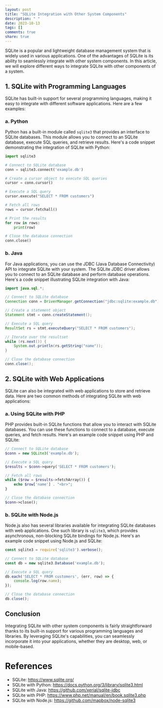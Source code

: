 ```yaml
---
layout: post
title: "SQLite Integration with Other System Components"
description: " "
date: 2023-10-13
tags: []
comments: true
share: true
---
```


SQLite is a popular and lightweight database management system that is widely used in various applications. One of the advantages of SQLite is its ability to seamlessly integrate with other system components. In this article, we will explore different ways to integrate SQLite with other components of a system.

## 1. SQLite with Programming Languages

SQLite has built-in support for several programming languages, making it easy to integrate with different software applications. Here are a few examples:

### a. Python

Python has a built-in module called `sqlite3` that provides an interface to SQLite databases. This module allows you to connect to an SQLite database, execute SQL queries, and retrieve results. Here's a code snippet demonstrating the integration of SQLite with Python:

```python
import sqlite3

# Connect to SQLite database
conn = sqlite3.connect('example.db')

# Create a cursor object to execute SQL queries
cursor = conn.cursor()

# Execute a SQL query
cursor.execute("SELECT * FROM customers")

# Fetch all rows
rows = cursor.fetchall()

# Print the results
for row in rows:
    print(row)

# Close the database connection
conn.close()
```

### b. Java

For Java applications, you can use the JDBC (Java Database Connectivity) API to integrate SQLite with your system. The SQLite JDBC driver allows you to connect to an SQLite database and perform database operations. Here's a code snippet illustrating SQLite integration with Java:

```java
import java.sql.*;

// Connect to SQLite database
Connection conn = DriverManager.getConnection("jdbc:sqlite:example.db");

// Create a statement object
Statement stmt = conn.createStatement();

// Execute a SQL query
ResultSet rs = stmt.executeQuery("SELECT * FROM customers");

// Iterate over the resultset
while (rs.next()) {
    System.out.println(rs.getString("name"));
}

// Close the database connection
conn.close();
```

## 2. SQLite with Web Applications

SQLite can also be integrated with web applications to store and retrieve data. Here are two common methods of integrating SQLite with web applications:

### a. Using SQLite with PHP

PHP provides built-in SQLite functions that allow you to interact with SQLite databases. You can use these functions to connect to a database, execute queries, and fetch results. Here's an example code snippet using PHP and SQLite:

```php
// Connect to SQLite database
$conn = new SQLite3('example.db');

// Execute a SQL query
$results = $conn->query('SELECT * FROM customers');

// Fetch all rows
while ($row = $results->fetchArray()) {
    echo $row['name'] . "<br>";
}

// Close the database connection
$conn->close();
```

### b. SQLite with Node.js

Node.js also has several libraries available for integrating SQLite databases with web applications. One such library is `sqlite3`, which provides asynchronous, non-blocking SQLite bindings for Node.js. Here's an example code snippet using Node.js and SQLite:

```javascript
const sqlite3 = require('sqlite3').verbose();

// Connect to SQLite database
const db = new sqlite3.Database('example.db');

// Execute a SQL query
db.each('SELECT * FROM customers', (err, row) => {
    console.log(row.name);
});

// Close the database connection
db.close();
```

## Conclusion

Integrating SQLite with other system components is fairly straightforward thanks to its built-in support for various programming languages and libraries. By leveraging SQLite's capabilities, you can seamlessly incorporate it into your applications, whether they are desktop, web, or mobile-based.

# References
- SQLite: https://www.sqlite.org/
- SQLite with Python: https://docs.python.org/3/library/sqlite3.html
- SQLite with Java: https://github.com/xerial/sqlite-jdbc
- SQLite with PHP: https://www.php.net/manual/en/book.sqlite3.php
- SQLite with Node.js: https://github.com/mapbox/node-sqlite3